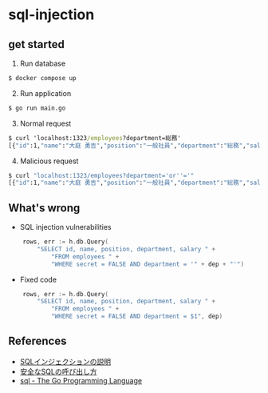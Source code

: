 # sql-injection

## get started

1. Run database

```cmd
$ docker compose up
```

2. Run application

```cmd
$ go run main.go
```

3. Normal request

```cmd
$ curl 'localhost:1323/employees?department=総務'
[{"id":1,"name":"大庭 勇吉","position":"一般社員","department":"総務","salary":300000},{"id":3,"name":"生田 信吉","position":"課長","department":"総務","salary":500000}]
```

4. Malicious request

```cmd
$ curl "localhost:1323/employees?department='or''='" 
[{"id":1,"name":"大庭 勇吉","position":"一般社員","department":"総務","salary":300000},{"id":2,"name":"野崎 竜夫","position":"係長","department":"経理","salary":400000},{"id":3,"name":"生田 信吉","position":"課長","department":"総務","salary":500000},{"id":4,"name":"浜野 一子","position":"部長","department":"経理","salary":820000},{"id":5,"name":"川崎 知治","position":"部長","department":"人事","salary":800000}]
```

## What's wrong

* SQL injection vulnerabilities

```go
	rows, err := h.db.Query(
		"SELECT id, name, position, department, salary " +
			"FROM employees " +
			"WHERE secret = FALSE AND department = '" + dep + "'")
```

* Fixed code

```go
	rows, err := h.db.Query(
		"SELECT id, name, position, department, salary " +
			"FROM employees " +
			"WHERE secret = FALSE AND department = $1", dep)
```

## References

- [SQLインジェクションの説明](https://www.ipa.go.jp/security/vuln/websecurity-HTML-1_1.html)
- [安全なSQLの呼び出し方](https://www.ipa.go.jp/files/000017320.pdf)
- [sql - The Go Programming Language](https://pkg.go.dev/database/sql#DB.Query)
